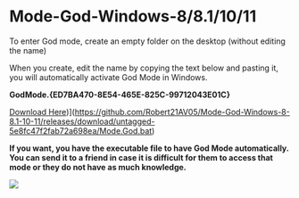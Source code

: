 # Mode-God-Windows-8/8.1/10/11
<p> To enter God mode, create an empty folder on the desktop (without editing the name) </p>
<p> When you create, edit the name by copying the text below and pasting it, you will automatically activate God Mode in Windows. </p>
<p> <strong >GodMode.{ED7BA470-8E54-465E-825C-99712043E01C} </strong> </p>

[Download Here](https://github.com/Robert21AV05/Mode-God-Windows-8-8.1-10-11/releases/download/untagged-5e8fc47f2fab72a698ea/Mode.God.bat))](https://github.com/Robert21AV05/Mode-God-Windows-8-8.1-10-11/releases/download/untagged-5e8fc47f2fab72a698ea/Mode.God.bat)

<p> <strong> If you want, you have the executable file to have God Mode automatically. You can send it to a friend in case it is difficult for them to access that mode or they do not have as much knowledge. </strong> </p>

![](https://github.com/Robert21AV05/Mode-God-Windows-8-8.1-10-11/blob/main/Download.png)
